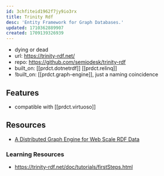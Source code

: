 ```yaml
---
id: 3chfiteid1962f7jy9io3rx
title: Trinity Rdf
desc: 'Entity Framework for Graph Databases.'
updated: 1710362889907
created: 1709139326939
---
```


- dying or dead
- url: https://trinity-rdf.net/
- repo: https://github.com/semiodesk/trinity-rdf
- built_on: [[prdct.dotnetrdf]] [[prdct.relinq]]
- !built_on: [[prdct.graph-engine]], just a naming coincidence

## Features

- compatible with [[prdct.virtuoso]]


## Resources

- [A Distributed Graph Engine for Web Scale RDF Data](http://www.vldb.org/pvldb/vol6/p265-zeng.pdf)

### Learning Resources

- https://trinity-rdf.net/doc/tutorials/firstSteps.html